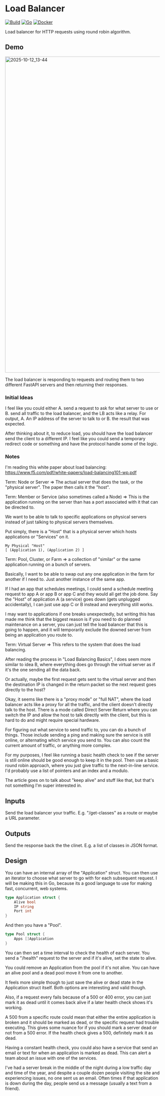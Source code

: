 # Load Balancer

[![Build](https://img.shields.io/github/actions/workflow/status/JakeRoggenbuck/load-balancer/go.yml?branch=main&style=for-the-badge)](https://github.com/JakeRoggenbuck/load-balancer/actions)
[![Go](https://img.shields.io/badge/Go-00ADD8?style=for-the-badge&logo=go&logoColor=white)](https://github.com/JakeRoggenbuck?tab=repositories&q=&type=&language=go&sort=stargazers)
[![Docker](https://img.shields.io/badge/Docker-2CA5E0?style=for-the-badge&logo=docker&logoColor=white)](#)

Load balancer for HTTP requests using round robin algorithm.

## Demo

<img width="1896" height="1027" alt="2025-10-12_13-44" src="https://github.com/user-attachments/assets/54f67497-d368-41b8-b1fe-088a5003f170" />

The load balancer is responding to requests and routing them to two different FastAPI servers and then returning their responses.

### Initial Ideas

I feel like you could either A. send a request to ask for what server to use or B. send all traffic to the load balancer, and the LB acts like a relay. For output, A. An IP address of the server to talk to or B. the result that was expected.

After thinking about it, to reduce load, you should have the load balancer send the client to a different IP. I feel like you could send a temporary redirect code or something and have the protocol handle some of the logic.

### Notes

I'm reading this white paper about load balancing: https://www.f5.com/pdf/white-papers/load-balancing101-wp.pdf

Term: Node or Server => The actual server that does the task, or the "physical server". The paper then calls it the "host".

Term: Member or Service (also sometimes called a Node) => This is the application running on the server than has a port associated with it that can be directed to.

We want to be able to talk to specific applications on physical servers instead of just talking to physical servers themselves.

Put simply, there is a "Host" that is a physical server which hosts applications or "Services" on it.

```
My Physical "Host"
[ (Application 1), (Application 2) ]
```

Term: Pool, Cluster, or Farm => a collection of "similar" or the same application running on a bunch of servers.

Basically, I want to be able to swap out any one application in the farm for another if I need to. Just another instance of the same app.

If I had an app that schedules meetings, I could send a schedule meeting request to app A or app B or app C and they would all get the job done. Say the "Host" of application A (a service) goes down (gets unplugged accidentally), I can just use app C or B instead and everything still works.

I may want to applications if one breaks unexpectedly, but writing this has made me think that the biggest reason is if you need to do planned maintenance on a server, you can just tell the load balancer that this is going to happen, and it will temporarily exclude the downed server from being an application you route to.

Term: Virtual Server => This refers to the system that does the load balancing.

After reading the process in "Load Balancing Basics", I does seem more similar to idea B, where everything does go through the virtual server as if it's the one sending all the data back.

Or actually, maybe the first request gets sent to the virtual server and then the destination IP is changed in the return packet so the next request goes directly to the host?

Okay, it seems like there is a "proxy mode" or "full NAT", where the load balancer acts like a proxy for all the traffic, and the client doesn't directly talk to the host. There is a mode called Direct Server Return where you can switch the IP and allow the host to talk directly with the client, but this is hard to do and might require special hardware.

For figuring out what service to send traffic to, you can do a bunch of things. Those include sending a ping and making sure the service is still online, or alternating which service you send to. You can also count the current amount of traffic, or anything more complex.

For my purposes, I feel like running a basic health check to see if the server is still online should be good enough to keep it in the pool. Then use a basic round robin approach, where you just give traffic to the next-in-line service. I'd probably use a list of pointers and an index and a modulo.

The article goes on to talk about "keep alive" and stuff like that, but that's not something I'm super interested in.

## Inputs

Send the load balancer your traffic. E.g. "/get-classes" as a route or maybe a URL parameter.

## Outputs

Send the response back the the clinet. E.g. a list of classes in JSON format.

## Design

You can have an internal array of the "Application" struct. You can then use an iterator to choose what server to go with for each subsequent request. I will be making this in Go, because its a good language to use for making fast, concurrent, web systems.

```go
type Application struct {
    Alive bool
    IP string
    Port int
}
```

And then you have a "Pool".

```go
type Pool struct {
    Apps []Application
}
```

You can then set a time interval to check the health of each server. You send a "/health" request to the server and if it's alive, set the state to alive.

You could remove an Application from the pool if it's not alive. You can have an alive pool and a dead pool move it from one to another.

It feels more simple though to just save the alive or dead state in the Application struct itself. Both options are interesting and valid though.

Also, if a request every fails because of a 500 or 400 error, you can just mark it as dead until it comes back alive if a later health check shows it's working.

A 500 from a specific route could mean that either the entire application is broken and it should be marked as dead, or the specific request had trouble executing. This gives some nuance for if you should mark a server dead or not from a 500 error. If the health check gives a 500, definitely mark it as dead.

Having a constant health check, you could also have a service that send an email or text for when an application is marked as dead. This can alert a team about an issue with one of the services.

I've had a server break in the middle of the night during a low traffic day and time of the year, and despite a couple dozen people visiting the site and experiencing issues, no one sent us an email. Often times if that application is down during the day, people send us a message (usually a text from a friend).
